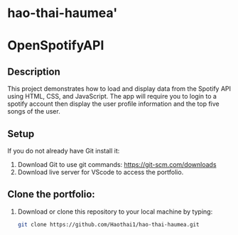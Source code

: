 # hao-thai-haumea'

# OpenSpotifyAPI
## Description
This project demonstrates how to load and display data from the Spotify API using HTML, CSS, and JavaScript. The app will require you to login to a spotify account then display the user profile information and the top five songs of the user.

## Setup
If you do not already have Git install it:
1. Download Git to use git commands: https://git-scm.com/downloads
2. Download live server for VScode to access the portfolio.

## Clone the portfolio:
1. Download or clone this repository to your local machine by typing:
   ```sh
   git clone https://github.com/Haothai1/hao-thai-haumea.git
   ```
